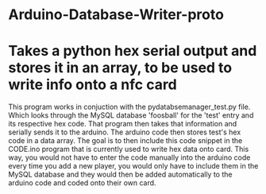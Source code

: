 Arduino-Database-Writer-proto
=============================

Takes a python hex serial output and stores it in an array, to be used to write info onto a nfc card
====================================================================================================

This program works in conjuction with the pydatabsemanager_test.py file. Which looks through the MySQL database 
'foosball' for the 'test' entry and its respective hex code. That program then takes that information and serially 
sends it to the arduino. The arduino code then stores test's hex code in a data array. The goal is to then include this 
code snippet in the CODE.ino program that is currently used to write hex data onto card. This way, you would not have to 
enter the code manually into the arduino code every time you add a new player, you would only have to include them in 
the MySQL database and they would then be added automatically to the arduino code and coded onto their own card.
